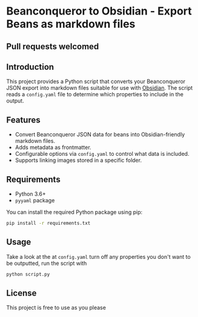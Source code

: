 # Beanconqueror to Obsidian - Export Beans as markdown files

## Pull requests welcomed

## Introduction

This project provides a Python script that converts your Beanconqueror JSON export into markdown files suitable for use with [Obsidian](https://obsidian.md/). The script reads a `config.yaml` file to determine which properties to include in the output.

## Features

- Convert Beanconqueror JSON data for beans into Obsidian-friendly markdown files.
- Adds metadata as frontmatter.
- Configurable options via `config.yaml` to control what data is included.
- Supports linking images stored in a specific folder.

## Requirements

- Python 3.6+
- `pyyaml` package

You can install the required Python package using pip:

```bash
pip install -r requirements.txt
```

## Usage 
Take a look at the at `config.yaml` turn off any properties you don't want to be outputted, run the script with

```bash
python script.py

```

## License
This project is free to use as you please